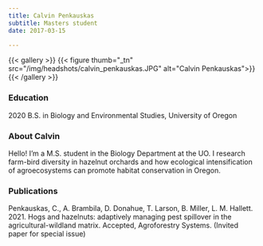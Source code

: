 ```yaml
---
title: Calvin Penkauskas
subtitle: Masters student
date: 2017-03-15

---
```


{{< gallery >}}
  {{< figure thumb="_tn" src="/img/headshots/calvin_penkauskas.JPG" alt="Calvin Penkauskas">}}
{{< /gallery >}}

<!--more-->
### Education
2020 B.S. in Biology and Environmental Studies, University of Oregon 

### About Calvin
Hello! I’m a M.S. student in the Biology Department at the UO. I research farm-bird diversity in hazelnut orchards and how ecological intensification of agroecosystems can promote habitat conservation in Oregon.

### Publications  
Penkauskas, C., A. Brambila, D. Donahue, T. Larson, B. Miller, L. M. Hallett. 2021. Hogs and hazelnuts: adaptively managing pest spillover in the agricultural-wildland matrix. Accepted, Agroforestry Systems. (Invited paper for special issue)